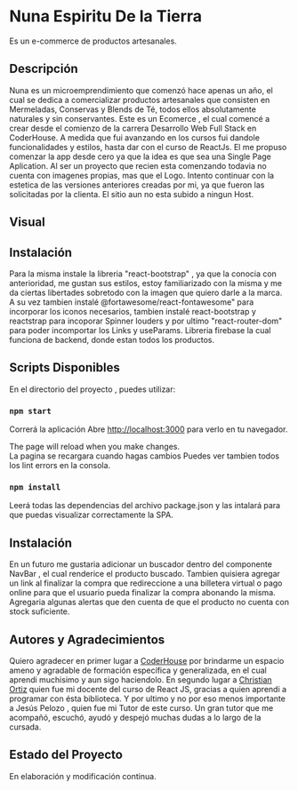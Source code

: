 # Nuna Espiritu De la Tierra
Es un e-commerce de productos artesanales.
## Descripción

Nuna es un microemprendimiento que comenzó hace apenas un año, el cual se dedica a comercializar productos artesanales que consisten en Mermeladas, Conservas y Blends de Té, todos ellos absolutamente naturales y sin conservantes.
Este es un Ecomerce , el cual comencé a crear desde el comienzo de la carrera Desarrollo Web Full Stack en CoderHouse. A medida que fui avanzando en los cursos fui dandole funcionalidades y estilos, hasta dar con el curso de ReactJs. El me propuso comenzar la app desde cero ya que la idea es que sea una Single Page Aplication.
Al ser un proyecto que recien esta comenzando todavia no cuenta con imagenes propias, mas que el Logo. Intento continuar con la estetica de las versiones anteriores creadas por mi, ya que fueron las solicitadas por la clienta. El sitio aun no esta subido a ningun Host.

## Visual


## Instalación
Para la misma instale la libreria "react-bootstrap" , ya que la conocia con anterioridad, me gustan sus estilos, estoy familiarizado con la misma y me da ciertas libertades sobretodo con la imagen que quiero darle a la marca. A su vez tambien instalé @fortawesome/react-fontawesome" para incorporar los iconos necesarios, tambien instalé react-bootstrap y reactstrap para incoporar Spinner louders y por ultimo "react-router-dom" para poder incomportar los Links y useParams. Libreria firebase la cual funciona de backend, donde estan todos los productos.

## Scripts Disponibles

En el directorio del proyecto , puedes utilizar:

### `npm start`

Correrá la aplicación
Abre [http://localhost:3000](http://localhost:3000) para verlo en tu navegador.

The page will reload when you make changes.\
La pagina se recargara cuando hagas cambios
Puedes ver tambien todos los lint errors en la consola.


### `npm install`

Leerá todas las dependencias del archivo package.json y las intalará para que puedas visualizar correctamente la SPA.


## Instalación

En un futuro me gustaria adicionar un buscador dentro del componente NavBar , el cual renderice el producto buscado. Tambien quisiera agregar un link al finalizar la compra que redireccione a una billetera virtual o pago online para que el usuario pueda finalizar la compra abonando la misma. Agregaria algunas alertas que den cuenta de que el producto no cuenta con stock suficiente.

## Autores y Agradecimientos

Quiero agradecer en primer lugar a [CoderHouse](https://www.coderhouse.com/) por brindarme un espacio ameno y agradable de formación específica y generalizada, en el cual aprendi muchisimo y aun sigo haciendolo.
En segundo lugar a [Christian Ortiz](https://github.com/cortiz2894) quien fue mi docente del curso de React JS, gracias a quien aprendi a programar con ésta biblioteca.
Y por ultimo y no por eso menos importante a Jesús Pelozo , quien fue mi Tutor de este curso. Un gran tutor que me acompañó, escuchó, ayudó y despejó muchas dudas a lo largo de la cursada.

## Estado del Proyecto

En elaboración y modificación continua.
